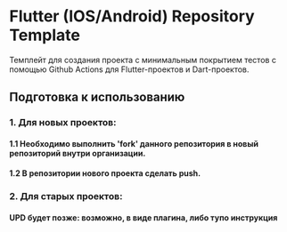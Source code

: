 # Flutter (IOS/Android) Repository Template

Темплейт для создания проекта с минимальным покрытием тестов с помощью Github Actions для Flutter-проектов и Dart-проектов.

## Подготовка к использованию
### 1. Для новых проектов:
  #### 1.1 Необходимо выполнить 'fork' данного репозитория в новый репозиторий внутри организации.
  #### 1.2 В репозитории нового проекта сделать push.
### 2. Для старых проектов:
  #### UPD будет позже: возможно, в виде плагина, либо тупо инструкция
